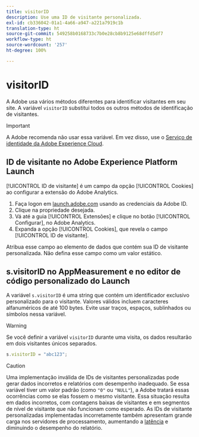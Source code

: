 ```yaml
---
title: visitorID
description: Use uma ID de visitante personalizada.
exl-id: cb336042-01a1-4a66-a947-a221a7919c1b
translation-type: ht
source-git-commit: 549258b0168733c7b0e28cb8b9125e68dffd5df7
workflow-type: ht
source-wordcount: '257'
ht-degree: 100%

---
```


# visitorID

A Adobe usa vários métodos diferentes para identificar visitantes em seu site. A variável `visitorID` substitui todos os outros métodos de identificação de visitantes.

>[!IMPORTANT]
>
>A Adobe recomenda não usar essa variável. Em vez disso, use o [Serviço de identidade da Adobe Experience Cloud](https://docs.adobe.com/content/help/pt-BR/id-service/using/home.html).

## ID de visitante no Adobe Experience Platform Launch

[!UICONTROL ID de visitante] é um campo da opção [!UICONTROL Cookies] ao configurar a extensão do Adobe Analytics.

1. Faça logon em [launch.adobe.com](https://launch.adobe.com) usando as credenciais da Adobe ID.
2. Clique na propriedade desejada.
3. Vá até a guia [!UICONTROL Extensões] e clique no botão [!UICONTROL Configurar], no Adobe Analytics.
4. Expanda a opção [!UICONTROL Cookies], que revela o campo [!UICONTROL ID de visitante].

Atribua esse campo ao elemento de dados que contém sua ID de visitante personalizada. Não defina esse campo como um valor estático.

## s.visitorID no AppMeasurement e no editor de código personalizado do Launch

A variável `s.visitorID` é uma string que contém um identificador exclusivo personalizado para o visitante. Valores válidos incluem caracteres alfanuméricos de até 100 bytes. Evite usar traços, espaços, sublinhados ou símbolos nessa variável.

>[!WARNING]
>
>Se você definir a variável `visitorID` durante uma visita, os dados resultarão em dois visitantes únicos separados.

```js
s.visitorID = "abc123";
```

>[!CAUTION]
>
>Uma implementação inválida de IDs de visitantes personalizadas pode gerar dados incorretos e relatórios com desempenho inadequado. Se essa variável tiver um valor padrão (como `"0"` ou `"NULL"`), a Adobe tratará essas ocorrências como se elas fossem o mesmo visitante. Essa situação resulta em dados incorretos, com contagens baixas de visitantes e em segmentos de nível de visitante que não funcionam como esperado. As IDs de visitante personalizadas implementadas incorretamente também apresentam grande carga nos servidores de processamento, aumentando a [latência](/help/technotes/latency.md) e diminuindo o desempenho do relatório.
